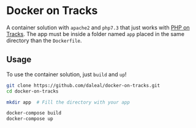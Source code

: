 # Docker on Tracks

A container solution with `apache2` and `php7.3` that just works with [PHP on Tracks](https://github.com/daleal/php-on-tracks). The app must be inside a folder named `app` placed in the same directory than the `Dockerfile`.

## Usage

To use the container solution, just `build` and `up`!

```bash
git clone https://github.com/daleal/docker-on-tracks.git
cd docker-on-tracks

mkdir app  # Fill the directory with your app

docker-compose build
docker-compose up
```
